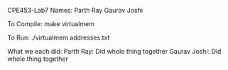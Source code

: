 CPE453-Lab7
Names:
Parth Ray
Gaurav Joshi

To Compile:
    make virtualmem

To Run:
    ./virtualmem addresses.txt

What we each did:
Parth Ray: Did whole thing together
Gaurav Joshi: Did whole thing together
